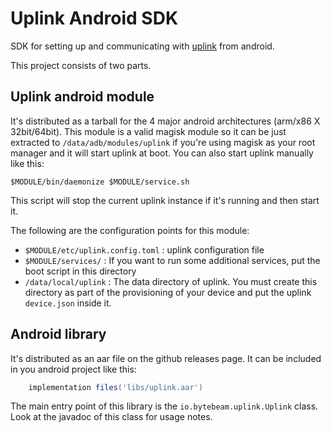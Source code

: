 # Uplink Android SDK

SDK for setting up and communicating with [uplink](https://github.com/bytebeamio/uplink) from android.

This project consists of two parts.

## Uplink android module

It's distributed as a tarball for the 4 major android architectures (arm/x86 X 32bit/64bit). This module is a valid
magisk module so it can be just extracted to `/data/adb/modules/uplink` if you're using magisk as your root manager and
it will start uplink at boot. You can also start uplink manually like this:

```
$MODULE/bin/daemonize $MODULE/service.sh
```

This script will stop the current uplink instance if it's running and then start it.

The following are the configuration points for this module:

* `$MODULE/etc/uplink.config.toml` : uplink configuration file
* `$MODULE/services/` : If you want to run some additional services, put the boot script in this directory
* `/data/local/uplink` : The data directory of uplink. You must create this directory as part of the provisioning of your device and put the uplink `device.json` inside it.

## Android library

It's distributed as an aar file on the github releases page. It can be included in you android project like this:

```gradle
    implementation files('libs/uplink.aar')
```

The main entry point of this library is the `io.bytebeam.uplink.Uplink` class. Look at the javadoc of this class for usage notes.
